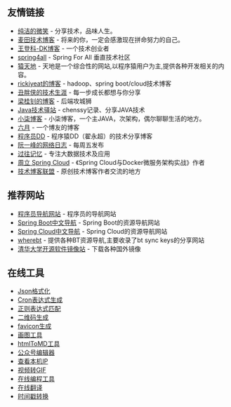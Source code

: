 ## 友情链接

*   [纯洁的微笑](http://www.ityouknow.com/) - 分享技术，品味人生。
*   [麦田技术博客](http://blog.itmyhome.com/) - 将来的你，一定会感激现在拼命努力的自己。
*   [王登科-DK博客](http://www.wdk.pw/) - 一个技术创业者
*   [spring4all](http://spring4all.com/) - Spring For All 垂直技术社区
*   [猿天地](http://cxytiandi.com/) - 天地是一个综合性的网站,以程序猿用户为主,提供各种开发相关的内容。
*   [rickiyeat的博客](http://blog.csdn.net/rickiyeat) - hadoop、spring boot/cloud技术博客
*   [丑胖侠的技术生涯](http://blog.csdn.net/wo541075754) - 每一步成长都想与你分享
*   [梁桂钊的博客](http://blog.720ui.com/) - 后端攻城狮
*   [Java技术驿站](http://cmsblogs.com/) - chenssy记录、分享JAVA技术
*   [小柒博客](http://blog.52itstyle.com/) - 小柒博客，一个主JAVA，次架构，偶尔聊聊生活的地方。
*   [六月](http://www.liuyue.ren/) - 一个博友的博客
*   [程序员DD](http://blog.didispace.com/) - 程序猿DD（翟永超）的技术分享博客
*   [阮一峰的网络日志](http://www.ruanyifeng.com/blog/)  - 每周五发布
*   [过往记忆](https://www.iteblog.com/) - 专注大数据技术及应用
*   [周立 Spring Cloud](http://www.itmuch.com/) - 《Spring Cloud与Docker微服务架构实战》作者
*   [技术博客联盟](http://techblog.pub/) - 原创技术博客作者交流的地方

## 推荐网站

*   [程序员导航网站](http://tooool.org/) - 程序员的导航网站
*   [Spring Boot中文导航](http://springboot.fun/) - Spring Boot的资源导航网站
*   [Spring Cloud中文导航](http://springcloud.fun/) - Spring Cloud的资源导航网站
*   [wherebt](http://wherebt.com/) - 提供各种BT资源导航,主要收录了bt sync keys的分享网站
*   [清华大学开源软件镜像站](https://mirrors.tuna.tsinghua.edu.cn/) - 下载各种国外镜像

## 在线工具

*  [Json格式化](http://www.bejson.com/)
*  [Cron表达式生成](http://cron.qqe2.com/)
*  [正则表达式匹配](https://www.debuggex.com/)
*  [二维码生成](https://cli.im/)
*  [favicon生成](http://ico.duduxuexi.com/)
*  [画图工具](https://www.processon.com/)
*  [htmlToMD工具](http://relatos.top/2md/)
*  [公众号编辑器](http://md.ityouknow.com/)
*  [查看本机IP](http://httpbin.org/ip)
*  [视频转GIF](https://ezgif.com/video-to-gif)
*  [在线编程工具](https://www.jdoodle.com/)
*  [在线翻译](http://dict.cn/)
*  [时间戳转换](http://tool.chinaz.com/Tools/unixtime.aspx)
